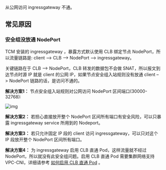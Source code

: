 从公网访问 ingressgateway 不通。

## 常见原因

### 安全组没放通 NodePort

TCM 安装的 ingressgateway ，暴露方式默认使用 CLB 绑定节点 NodePort，所以流量链路是: client –> CLB –> NodePort –> ingressgateway。

关键链路在于 CLB –> NodePort，CLB 转发的数据包不会做 SNAT，所以报文到达节点时源 IP 就是 client 的公网 IP，如果节点安全组入站规则没有放通 client –> NodePort 链路的话，是访问不通的。

**解决方案1：** 节点安全组入站规则对公网访问 NodePort 区间端口(30000-32768):

![img](https://main.qcloudimg.com/raw/7a8c3388d7ad1c3797f0c3ad7ac38e33.png)

**解决方案2：** 若担心直接放开整个 NodePort 区间所有端口有安全风险，可以只暴露 ingressgateway service 所用到的 Nodeport。

**解决方案3：** 若只允许固定 IP 段的 client 访问 ingressgateway，可以只对这个 IP 段放开整个 NodePort 区间所有端口。

**解决方案4：** 为 ingressgateway 启用 CLB 直通 Pod，这样流量就不经过 NodePort，所以就没有此安全组问题。启用 CLB 直通 Pod 需要集群网络支持 VPC-CNI，详细请参考 [如何启用 CLB 直通 Pod](https://imroc.cc/k8s/tke/faq/loadblancer-to-pod-directly/) 。

